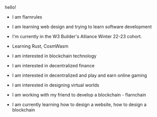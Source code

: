 hello!

- I am flarnrules
- I am learning web design and trying to learn software development
- I'm currently in the W3 Builder's Alliance Winter 22-23 cohort.
- Learning Rust, CosmWasm

- I am interested in blockchain technology
- I am interested in decentralized finance
- I am interested in decentralized and play and earn online gaming
- I am interested in designing virtual worlds
- I am working with my friend to develop a blockchain - flarnchain
- I am currently learning how to design a website, how to design a blockchain



<!---
flarnrules/flarnrules is a ✨ special ✨ repository because its `README.md` (this file) appears on your GitHub profile.
You can click the Preview link to take a look at your changes.
--->
